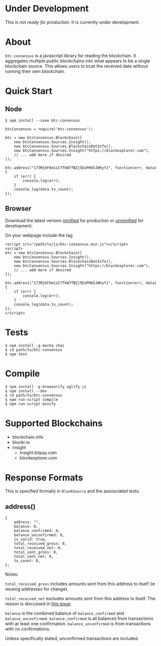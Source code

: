 # Under Development

This is *not ready for production*. It is currently under development.

# About

`btc-consensus` is a javascript library for reading the blockchain. It aggregates multiple public blockchains into what appears to be a single blockchain source. This allows users to trust the received data without running their own blockchain.

# Quick Start

## Node

```
$ npm install --save btc-consensus
```

```
btcConsensus = require('btc-consensus');

btc = new btcConsensus.Blockchain([
    new btcConsensus.Sources.Insight(),
    new btcConsensus.Sources.BlockchainDotInfo(),
    new btcConsensus.Sources.Insight("https://blockexplorer.com"),
    // ... add more if desired
]);

btc.address("173MjkFkm1iCYTkW7fBZj5EoPHb5JWhyYJ", function(err, data) {
    if (err) {
        console.log(err);
    }
    console.log(data.tx_count);
});
```

## Browser

Download the latest version [minified](https://github.com/dcpos/btc-consensus/raw/master/btc-consensus.min.js) for production or [unminified](https://github.com/dcpos/btc-consensus/raw/master/btc-consensus.js) for development.

On your webpage include the tag

```
<script src="/path/to/js/btc-consensus.min.js"></script>
<script>
btc = new btcConsensus.Blockchain([
    new btcConsensus.Sources.Insight(),
    new btcConsensus.Sources.BlockchainDotInfo(),
    new btcConsensus.Sources.Insight("https://blockexplorer.com"),
    // ... add more if desired
]);

btc.address("173MjkFkm1iCYTkW7fBZj5EoPHb5JWhyYJ", function(err, data) {
    if (err) {
        console.log(err);
    }
    console.log(data.tx_count);
});
</script>
```

# Tests

```
$ npm install -g mocha chai
$ cd path/to/btc-consensus
$ npm test
```

# Compile

```
$ npm install -g browserify uglify-js
$ npm install --dev
$ cd path/to/btc-consensus
$ npm run-script compile
$ npm run-script minify
```

# Supported Blockchains

* blockchain.info
* blockr.io
* insight
  * insight.bitpay.com
  * blockexplorer.com

# Response Formats

This is specified formally in `BlankSource` and the assosciated tests.

## address()

```
{
    address: "",
    balance: 0,
    balance_confirmed: 0,
    balance_unconfirmed: 0,
    is_valid: true,
    total_received_gross: 0,
    total_received_net: 0,
    total_sent_gross: 0,
    total_sent_net: 0,
    tx_count: 0,
};
```

Notes:

`total_received_gross` includes amounts sent from this address to itself (ie
reusing addresses for change).

`total_received_net` excludes amounts sent from this address to itself. The
reason is discussed in
[this issue](https://github.com/bitpay/insight-api/issues/31).

`balance` is the combined balance of `balance_confirmed` and
`balance_unconfirmed`. `balance_confirmed` is all balances from transactions
with at least one confirmation. `balance_unconfirmed` is from transactions with
no confirmations.

Unless specifically stated, unconfirmed transactions are included.
